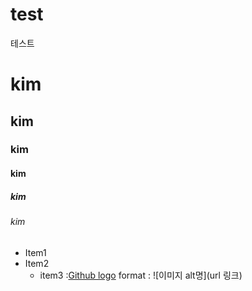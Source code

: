 # test
테스트 
# kim
## kim
### kim
#### kim
##### kim
###### kim
* Item1
* Item2
  * item3
:[Github logo](/test/전산장비/HDD.jpg)
format : ![이미지 alt명](url 링크)
